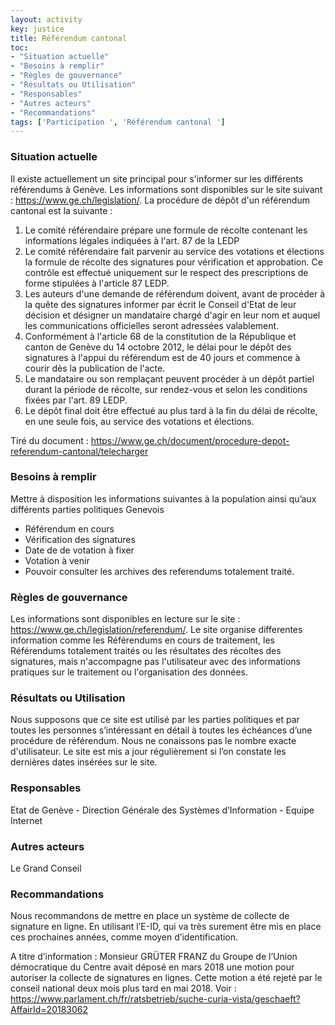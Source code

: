 ```yaml
---
layout: activity
key: justice
title: Référendum cantonal
toc:
- "Situation actuelle"
- "Besoins à remplir"
- "Règles de gouvernance"
- "Résultats ou Utilisation"
- "Responsables"
- "Autres acteurs"
- "Recommandations"
tags: ['Participation ', 'Référendum cantonal ']
---
```


### Situation actuelle

Il existe actuellement un site principal pour s'informer sur les différents référendums à Genève. Les informations sont disponibles sur le site suivant : https://www.ge.ch/legislation/. La procédure de dépôt d'un référendum cantonal est la suivante :

1. Le comité référendaire prépare une formule de récolte contenant les informations légales
indiquées à l'art. 87 de la LEDP
2. Le comité référendaire fait parvenir au service des votations et élections la formule de
récolte des signatures pour vérification et approbation. Ce contrôle est effectué uniquement
sur le respect des prescriptions de forme stipulées à l'article 87 LEDP.
3. Les auteurs d'une demande de référendum doivent, avant de procéder à la quête des
signatures informer par écrit le Conseil d'Etat de leur décision et désigner un mandataire
chargé d'agir en leur nom et auquel les communications officielles seront adressées
valablement.
4. Conformément à l'article 68 de la constitution de la République et canton de Genève du 14
octobre 2012, le délai pour le dépôt des signatures à l'appui du référendum est de 40 jours et
commence à courir dès la publication de l'acte.
5. Le mandataire ou son remplaçant peuvent procéder à un dépôt partiel durant la période de
récolte, sur rendez-vous et selon les conditions fixées par l'art. 89 LEDP.
6. Le dépôt final doit être effectué au plus tard à la fin du délai de récolte, en une seule fois, au
service des votations et élections. 

Tiré du document : https://www.ge.ch/document/procedure-depot-referendum-cantonal/telecharger

### Besoins à remplir

Mettre à disposition les informations suivantes à la population ainsi qu’aux différents parties politiques Genevois

* Référendum en cours
* Vérification des signatures
* Date de de votation à fixer
* Votation à venir
* Pouvoir consulter les archives des referendums totalement traité.

### Règles de gouvernance

Les informations sont disponibles en lecture sur le site : https://www.ge.ch/legislation/referendum/. Le site organise differentes information comme les Référendums en cours de traitement, les Référendums totalement traités ou les résultates des récoltes des signatures, mais n'accompagne pas l'utilisateur avec des informations pratiques sur le traitement ou l'organisation des données.

### Résultats ou Utilisation

Nous supposons que ce site est utilisé par les parties politiques et par toutes les personnes s’intéressant en détail à toutes les échéances d’une procédure de référendum. Nous ne conaissons pas le nombre exacte d'utilisateur. Le site est mis a jour régulièrement si l’on constate les dernières dates insérées sur le site.


### Responsables

Etat de Genève - Direction Générale des Systèmes d’Information - Equipe Internet

### Autres acteurs

Le Grand Conseil

### Recommandations

Nous recommandons de mettre en place un système de collecte de signature en ligne. En utilisant l’E-ID, qui va très surement être mis en place ces prochaines années, comme moyen d’identification.

A titre d’information : Monsieur GRÜTER FRANZ du Groupe de l’Union démocratique du Centre avait déposé en mars 2018 une motion pour autoriser la collecte de signatures en lignes. Cette motion a été rejeté par le conseil national deux mois plus tard en mai 2018.
Voir : https://www.parlament.ch/fr/ratsbetrieb/suche-curia-vista/geschaeft?AffairId=20183062
